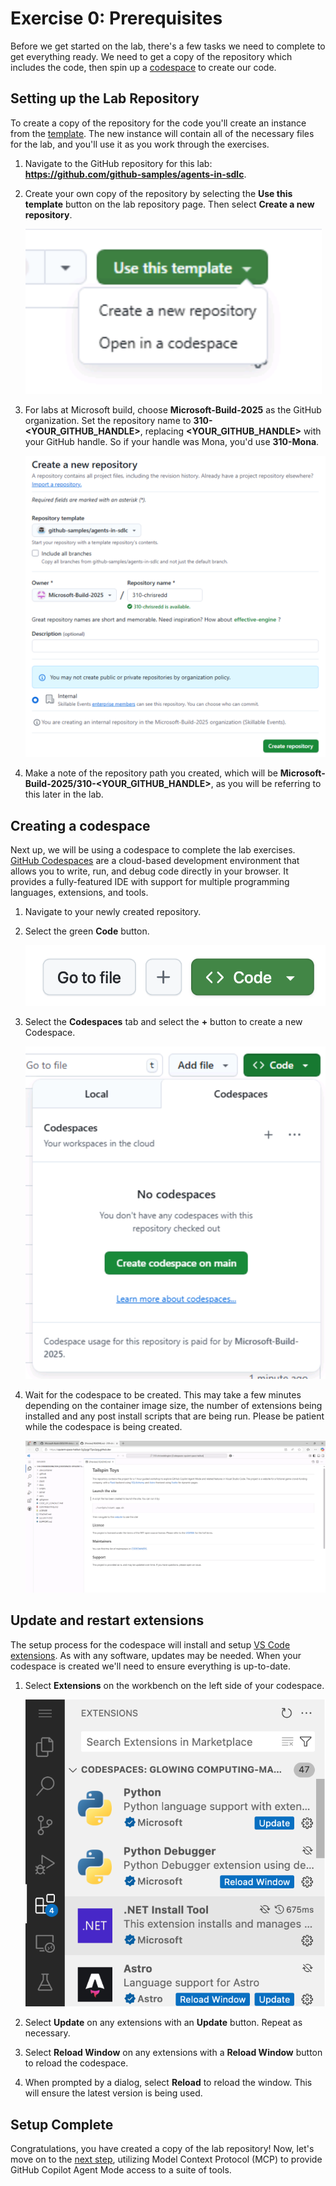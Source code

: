 # Exercise 0: Prerequisites

Before we get started on the lab, there's a few tasks we need to complete to get everything ready. We need to get a copy of the repository which includes the code, then spin up a [codespace](https://github.com/features/codespaces) to create our code.

## Setting up the Lab Repository

To create a copy of the repository for the code you'll create an instance from the [template](https://docs.github.com/en/repositories/creating-and-managing-repositories/creating-a-template-repository). The new instance will contain all of the necessary files for the lab, and you'll use it as you work through the exercises. 

1. Navigate to the GitHub repository for this lab: **https://github.com/github-samples/agents-in-sdlc**.
2. Create your own copy of the repository by selecting the **Use this template** button on the lab repository page. Then select **Create a new repository**.

    ![Use this template button](images/use-template.png)

3. For labs at Microsoft build, choose **Microsoft-Build-2025** as the GitHub organization. Set the repository name to **310-<YOUR_GITHUB_HANDLE>**, replacing **<YOUR_GITHUB_HANDLE>** with your GitHub handle. So if your handle was Mona, you'd use **310-Mona**.

    ![Input the repository template settings](images/repository-template-settings.png)

4. Make a note of the repository path you created, which will be **Microsoft-Build-2025/310-<YOUR_GITHUB_HANDLE>**, as you will be referring to this later in the lab.

## Creating a codespace

Next up, we will be using a codespace to complete the lab exercises. [GitHub Codespaces](https://github.com/features/codespaces) are a cloud-based development environment that allows you to write, run, and debug code directly in your browser. It provides a fully-featured IDE with support for multiple programming languages, extensions, and tools.

1. Navigate to your newly created repository.
2. Select the green **Code** button.

    ![Select the Code button](images/code-button.png)

3. Select the **Codespaces** tab and select the **+** button to create a new Codespace.

    ![Create a new codespace](images/create-codespace.png)

4. Wait for the codespace to be created. This may take a few minutes depending on the container image size, the number of extensions being installed and any post install scripts that are being run. Please be patient while the codespace is being created.

    ![Screenshot showing the codespace when ready](images/codespace-startup.png)

## Update and restart extensions

The setup process for the codespace will install and setup [VS Code extensions](https://code.visualstudio.com/docs/configure/extensions/extension-marketplace). As with any software, updates may be needed. When your codespace is created we'll need to ensure everything is up-to-date.

1. Select **Extensions** on the workbench on the left side of your codespace.

    ![Screenshot of the extensions window with multiple extensions showing either Update or Reload Window buttons](images/extensions-updates.png)

2. Select **Update** on any extensions with an **Update** button. Repeat as necessary.
3. Select **Reload Window** on any extensions with a **Reload Window** button to reload the codespace.
4. When prompted by a dialog, select **Reload** to reload the window. This will ensure the latest version is being used.

## Setup Complete

Congratulations, you have created a copy of the lab repository! Now, let's move on to the [next step](./1-mcp.md), utilizing Model Context Protocol (MCP) to provide GitHub Copilot Agent Mode access to a suite of tools.
